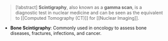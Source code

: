 > [!abstract] 
> **Scintigraphy**, also known as a **gamma scan**, is a diagnostic test in nuclear medicine and can be seen as the equivalent to [[Computed Tomography (CT)]] for [[Nuclear Imaging]].

- **Bone Scintigraphy**: Commonly used in oncology to assess bone diseases, fractures, infections, and cancer.